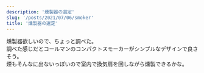 ```yaml
---
description: '燻製器の選定'
slug: '/posts/2021/07/06/smoker'
title: '燻製器の選定'
---
```


燻製器欲しいので、ちょっと調べた。  
調べた感じだとコールマンのコンパクトスモーカーがシンプルなデザインで良さそう。  
煙もそんなに出ないっぽいので室内で換気扇を回しながら燻製できるかな。
